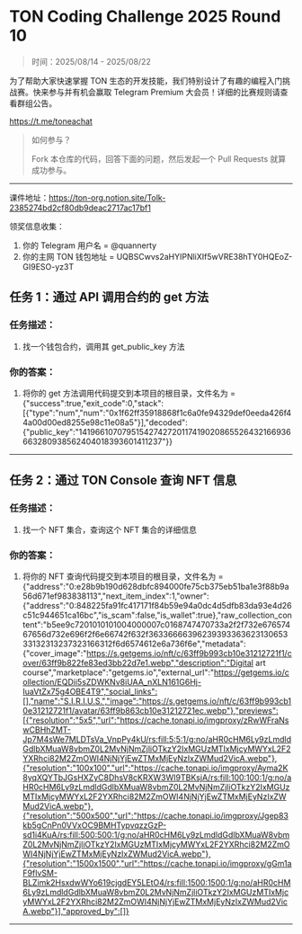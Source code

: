 # TON Coding Challenge 2025 Round 10

> 时间：2025/08/14 - 2025/08/22

为了帮助大家快速掌握 TON 生态的开发技能，我们特别设计了有趣的编程入门挑战赛。快来参与并有机会赢取 Telegram Premium 大会员！详细的比赛规则请查看群组公告。

https://t.me/toneachat

> 如何参与？
>
> Fork 本仓库的代码，回答下面的问题，然后发起一个 Pull Requests 就算成功参与。

---

课件地址：https://ton-org.notion.site/Tolk-2385274bd2cf80db9deac2717ac17bf1

领奖信息收集：
1. 你的 Telegram 用户名 = @quannerty
2. 你的主网 TON 钱包地址 = UQBSCwvs2aHYIPNliXIf5wVRE38hTY0HQEoZ-GI9ESO-yz3T


## 任务 1：通过 API 调用合约的 get 方法
### 任务描述：

1. 找一个钱包合约，调用其 get_public_key 方法

### 你的答案：

1. 将你的 get 方法调用代码提交到本项目的根目录，文件名为 = {"success":true,"exit_code":0,"stack":[{"type":"num","num":"0x1f62ff35918868f1c6a0fe94329def0eeda426f44a00d00ed8255e98c11e08a5"}],"decoded":{"public_key":"14196610707951542742720117419020865526432166936663280938562404018393601411237"}}


---

## 任务 2：通过 TON Console 查询 NFT 信息

### 任务描述：

1. 找一个 NFT 集合，查询这个 NFT 集合的详细信息

### 你的答案：

1. 将你的 NFT 查询代码提交到本项目的根目录，文件名为 = {"address":"0:e28b9b190d628dbfc894000fe75cb375eb51ba1e3f88b9a56d671ef983838113","next_item_index":1,"owner":{"address":"0:848225fa91fc417171f84b59e94a0dc4d5dfb83da93e4d26c51c944651ca16bc","is_scam":false,"is_wallet":true},"raw_collection_content":"b5ee9c7201010101004000007c0168747470733a2f2f732e67657467656d732e696f2f6e66742f632f3633666639623939336362313065333132313237323166312f6d6574612e6a736f6e","metadata":{"cover_image":"https://s.getgems.io/nft/c/63ff9b993cb10e31212721f1/cover/63ff9b822fe83ed3bb22d7e1.webp","description":"Digital art course","marketplace":"getgems.io","external_url":"https://getgems.io/collection/EQDii5sZDWKNv8iUAA_nXLN161G6Hj-IuaVtZx75g4OBE4T9","social_links":[],"name":"S.I.R.I.U.S.","image":"https://s.getgems.io/nft/c/63ff9b993cb10e31212721f1/avatar/63ff9b863cb10e31212721ec.webp"},"previews":[{"resolution":"5x5","url":"https://cache.tonapi.io/imgproxy/zRwWFraNswCBHhZMT-Jp7M4sWe7MLDTsVa_VnpPy4kU/rs:fill:5:5:1/g:no/aHR0cHM6Ly9zLmdldGdlbXMuaW8vbmZ0L2MvNjNmZjliOTkzY2IxMGUzMTIxMjcyMWYxL2F2YXRhci82M2ZmOWI4NjNjYjEwZTMxMjEyNzIxZWMud2VicA.webp"},{"resolution":"100x100","url":"https://cache.tonapi.io/imgproxy/Ayma2K8yqXQYTbJGsHXZyC8DhsV8cKRXW3WI9TBKsjA/rs:fill:100:100:1/g:no/aHR0cHM6Ly9zLmdldGdlbXMuaW8vbmZ0L2MvNjNmZjliOTkzY2IxMGUzMTIxMjcyMWYxL2F2YXRhci82M2ZmOWI4NjNjYjEwZTMxMjEyNzIxZWMud2VicA.webp"},{"resolution":"500x500","url":"https://cache.tonapi.io/imgproxy/Jgep83kb5gCnPn0VVxOC9BMHTypvqzzGzP-sd1i4KuA/rs:fill:500:500:1/g:no/aHR0cHM6Ly9zLmdldGdlbXMuaW8vbmZ0L2MvNjNmZjliOTkzY2IxMGUzMTIxMjcyMWYxL2F2YXRhci82M2ZmOWI4NjNjYjEwZTMxMjEyNzIxZWMud2VicA.webp"},{"resolution":"1500x1500","url":"https://cache.tonapi.io/imgproxy/gGm1aF9flvSM-BLZimk2HsxdwWYo619cjgdEY5LEtO4/rs:fill:1500:1500:1/g:no/aHR0cHM6Ly9zLmdldGdlbXMuaW8vbmZ0L2MvNjNmZjliOTkzY2IxMGUzMTIxMjcyMWYxL2F2YXRhci82M2ZmOWI4NjNjYjEwZTMxMjEyNzIxZWMud2VicA.webp"}],"approved_by":[]}

---


